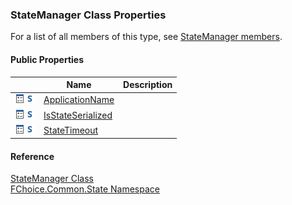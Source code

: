 ﻿### StateManager Class Properties

For a list of all members of this type, see [StateManager members](FChoice.Common~FChoice.Common.State.StateManager_members.md).

#### Public Properties

|   | Name | Description |
| --- | --- | --- |
| ![Public Property](dotnetimages/publicProperty.png)![static (Shared in Visual Basic)](dotnetimages/static.png) | [ApplicationName](FChoice.Common~FChoice.Common.State.StateManager~ApplicationName.md) |   |
| ![Public Property](dotnetimages/publicProperty.png)![static (Shared in Visual Basic)](dotnetimages/static.png) | [IsStateSerialized](FChoice.Common~FChoice.Common.State.StateManager~IsStateSerialized.md) |   |
| ![Public Property](dotnetimages/publicProperty.png)![static (Shared in Visual Basic)](dotnetimages/static.png) | [StateTimeout](FChoice.Common~FChoice.Common.State.StateManager~StateTimeout.md) |   |





#### Reference

[StateManager Class](FChoice.Common~FChoice.Common.State.StateManager.md)  
[FChoice.Common.State Namespace](FChoice.Common~FChoice.Common.State_namespace.md)
